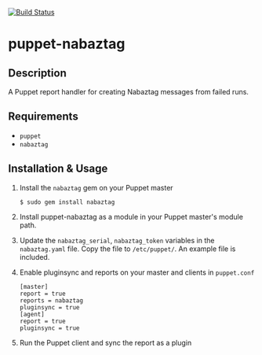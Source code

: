 [![Build Status](https://secure.travis-ci.org/attachmentgenie/puppet-nabaztag.png)](http://travis-ci.org/attachmentgenie/puppet-nabaztag)

puppet-nabaztag
==============

Description
-----------

A Puppet report handler for creating Nabaztag messages from failed runs.

Requirements
------------

* `puppet`
* `nabaztag`

Installation & Usage
-------------------

1.  Install the `nabaztag` gem on your Puppet master

        $ sudo gem install nabaztag

2.  Install puppet-nabaztag as a module in your Puppet master's module
    path.

3.  Update the `nabaztag_serial`, `nabaztag_token` variables in the
    `nabaztag.yaml` file. Copy the file to `/etc/puppet/`. An example file
    is included.

4.  Enable pluginsync and reports on your master and clients in `puppet.conf`

        [master]
        report = true
        reports = nabaztag
        pluginsync = true
        [agent]
        report = true
        pluginsync = true

5.  Run the Puppet client and sync the report as a plugin